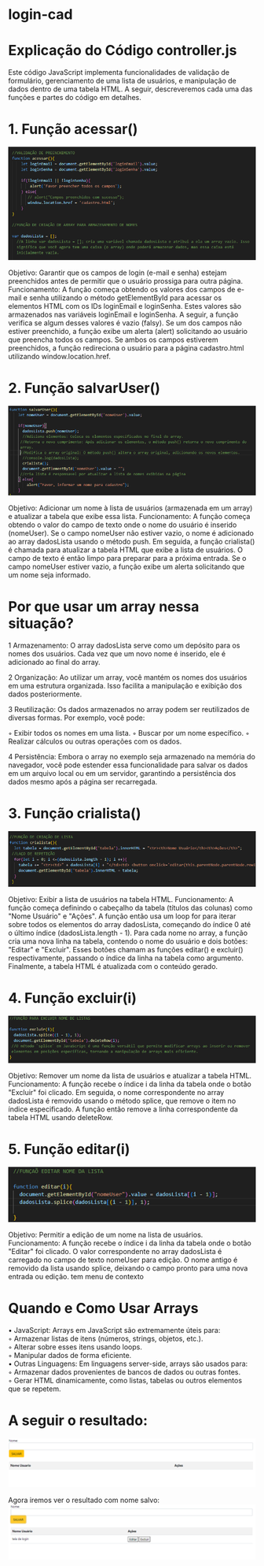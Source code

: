 # login-cad
 

# Explicação do Código controller.js
Este código JavaScript implementa funcionalidades de validação de formulário, gerenciamento de uma lista de usuários, e manipulação de dados dentro de uma tabela HTML. A seguir, descreveremos cada uma das funções e partes do código em detalhes.

# 1. Função acessar()  
![Função Acessar](img/funcao-acessar.png)

Objetivo: Garantir que os campos de login (e-mail e senha) estejam preenchidos antes de permitir que o usuário prossiga para outra página.
Funcionamento:
A função começa obtendo os valores dos campos de e-mail e senha utilizando o método getElementById para acessar os elementos HTML com os IDs loginEmail e loginSenha.
Estes valores são armazenados nas variáveis loginEmail e loginSenha.
A seguir, a função verifica se algum desses valores é vazio (falsy). Se um dos campos não estiver preenchido, a função exibe um alerta (alert) solicitando ao usuário que preencha todos os campos.
Se ambos os campos estiverem preenchidos, a função redireciona o usuário para a página cadastro.html utilizando window.location.href.

# 2. Função salvarUser()  
![Função Salvar](img/funcao_SalvarUsuario.png)

Objetivo: Adicionar um nome à lista de usuários (armazenada em um array) e atualizar a tabela que exibe essa lista.
Funcionamento:
A função começa obtendo o valor do campo de texto onde o nome do usuário é inserido (nomeUser).
Se o campo nomeUser não estiver vazio, o nome é adicionado ao array dadosLista usando o método push.
Em seguida, a função crialista() é chamada para atualizar a tabela HTML que exibe a lista de usuários.
O campo de texto é então limpo para preparar para a próxima entrada.
Se o campo nomeUser estiver vazio, a função exibe um alerta solicitando que um nome seja informado.  

# Por que usar um array nessa situação?
1 Armazenamento: O array dadosLista serve como um depósito para os nomes dos usuários. Cada vez que um novo nome é inserido, ele é adicionado ao final do array.    

2 Organização: Ao utilizar um array, você mantém os nomes dos usuários em uma estrutura organizada. Isso facilita a manipulação e exibição dos dados posteriormente.

3 Reutilização: Os dados armazenados no array podem ser reutilizados de diversas formas. Por exemplo, você pode:  

◦ Exibir todos os nomes em uma lista.
◦ Buscar por um nome específico.
◦ Realizar cálculos ou outras operações com os dados.

4 Persistência: Embora o array no exemplo seja armazenado na memória do navegador, você pode estender essa funcionalidade para salvar os dados em um arquivo local ou em um servidor, garantindo a persistência dos dados mesmo após a página ser recarregada.

# 3. Função crialista()  
![Função Cria Lista](img/funcao-Crialista.png)

Objetivo: Exibir a lista de usuários na tabela HTML.
Funcionamento:
A função começa definindo o cabeçalho da tabela (títulos das colunas) como "Nome Usuário" e "Ações".
A função então usa um loop for para iterar sobre todos os elementos do array dadosLista, começando do índice 0 até o último índice (dadosLista.length - 1).
Para cada nome no array, a função cria uma nova linha na tabela, contendo o nome do usuário e dois botões: "Editar" e "Excluir". Esses botões chamam as funções editar() e excluir() respectivamente, passando o índice da linha na tabela como argumento.
Finalmente, a tabela HTML é atualizada com o conteúdo gerado.

# 4. Função excluir(i)  
![Função excluir nome](img/funcao-ExcluirNome.png)

Objetivo: Remover um nome da lista de usuários e atualizar a tabela HTML.
Funcionamento:
A função recebe o índice i da linha da tabela onde o botão "Excluir" foi clicado.
Em seguida, o nome correspondente no array dadosLista é removido usando o método splice, que remove o item no índice especificado.
A função então remove a linha correspondente da tabela HTML usando deleteRow.

# 5. Função editar(i)  
![Função Edita Nome](img/funcao-EditarNome.png)

Objetivo: Permitir a edição de um nome na lista de usuários.
Funcionamento:
A função recebe o índice i da linha da tabela onde o botão "Editar" foi clicado.
O valor correspondente no array dadosLista é carregado no campo de texto nomeUser para edição.
O nome antigo é removido da lista usando splice, deixando o campo pronto para uma nova entrada ou edição.
tem menu de contexto

# Quando e Como Usar Arrays
• JavaScript: Arrays em JavaScript são extremamente úteis para:  
◦ Armazenar listas de itens (números, strings, objetos, etc.).  
◦ Alterar sobre esses itens usando loops.  
◦ Manipular dados de forma eficiente.  
• Outras Linguagens: Em linguagens server-side, arrays são usados para:  
◦ Armazenar dados provenientes de bancos de dados ou outras fontes.  
◦ Gerar HTML dinamicamente, como listas, tabelas ou outros elementos que se repetem.

# A seguir o resultado:  
![Resultado-Projeto](img/Resultado-Projeto.png)

Agora iremos ver o resultado com nome salvo:  
![Nome-salvo](img/Nome-Salvo.png)